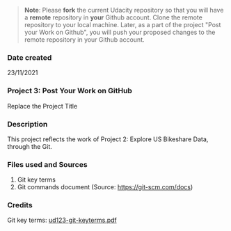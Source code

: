 >**Note**: Please **fork** the current Udacity repository so that you will have a **remote** repository in **your** Github account. Clone the remote repository to your local machine. Later, as a part of the project "Post your Work on Github", you will push your proposed changes to the remote repository in your Github account.

### Date created
23/11/2021

### Project 3: Post Your Work on GitHub
Replace the Project Title

### Description
This project reflects the work of Project 2: Explore US Bikeshare Data, through the Git. 

### Files used and Sources
1. Git key terms 
2. Git commands document (Source: https://git-scm.com/docs)


### Credits
Git key terms: [ud123-git-keyterms.pdf](https://github.com/AdeleGrace/pdsnd_github/files/7585142/ud123-git-keyterms.pdf)

